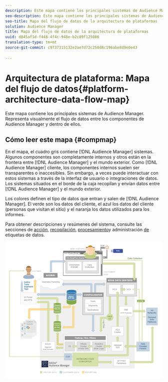 ```yaml
---
description: Este mapa contiene los principales sistemas de Audience Manager. Representa visualmente el flujo de datos entre los componentes de Audience Manager y dentro de ellos.
seo-description: Este mapa contiene los principales sistemas de Audience Manager. Representa visualmente el flujo de datos entre los componentes de Audience Manager y dentro de ellos.
seo-title: Mapa del flujo de datos de la arquitectura de plataformas
solution: Audience Manager
title: Mapa del flujo de datos de la arquitectura de plataformas
uuid: d845af1d-f448-4f4c-948e-b2c89f125086
translation-type: tm+mt
source-git-commit: c9737315132e2ae7d72c250d8c196abe8d9e0e43

---
```



# Arquitectura de plataforma: Mapa del flujo de datos{#platform-architecture-data-flow-map}

Este mapa contiene los principales sistemas de Audience Manager. Representa visualmente el flujo de datos entre los componentes de Audience Manager y dentro de ellos.

## Cómo leer este mapa {#compmap}

<!-- 

c_compmap.xml

 -->

En el mapa, el cuadro gris contiene [!DNL Audience Manager] sistemas. Algunos componentes son completamente internos y otros están en la frontera entre [!DNL Audience Manager] y el mundo exterior. Como [!DNL Audience Manager] cliente, los componentes internos suelen ser transparentes o inaccesibles. Sin embargo, a veces puede interactuar con estos sistemas a través de la interfaz de usuario o integraciones de datos. Los sistemas situados en el borde de la caja recopilan y envían datos entre [!DNL Audience Manager] y el mundo exterior.

Los colores definen el tipo de datos que entran y salen de [!DNL Audience Manager]. El verde son los datos del cliente, el azul los datos del cliente (personas que visitan el sitio) y el naranja los datos utilizados para los informes.

Para obtener descripciones y resúmenes del sistema, consulte las secciones de [acción](../../reference/system-components/components-data-action.md), [recopilación](../../reference/system-components/components-data-collection.md), [procesamiento](../../reference/system-components/components-data-processing.md)y administración [de](../../reference/system-components/components-tag-management.md) etiquetas de datos.

![](assets/flowmap.png)


